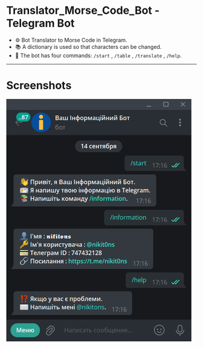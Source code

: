 # Translator_Morse_Code_Bot - Telegram Bot

- :gear: Bot Translator to Morse Code in Telegram.
- :books: A dictionary is used so that characters can be changed.
- :open_file_folder: The bot has four commands: `/start` , `/table` , `/translate` , `/help`.

---

# Screenshots

![Your_Personal_Information_Bot](https://github.com/nikit0ns/Screenshots/blob/312add0f2aec6922a3d75a4f2925d3f7a8081f35/Your_Personal_Information_Bot.png)

